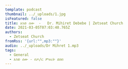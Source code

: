 ```yaml
---
template: podcast
thumbnail: ../_uploads/1.jpg
isFeatured: false
title: አንድ ሰው  -   Dr. Mihiret Debebe | Zetseat Church
date: 2021-03-05T07:03:40.765Z
authors:
  - Zetseat Church
fromRss: '{url:"",mp3:""}'
audio: ../_uploads/Dr Mihret 1.mp3
tags:
  - General
  - አንድ ሰው - በዶ/ር ምሀረት ደበበ
---
```

